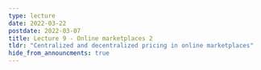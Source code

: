 ```yaml
---
type: lecture
date: 2022-03-22
postdate: 2022-03-07
title: Lecture 9 - Online marketplaces 2
tldr: "Centralized and decentralized pricing in online marketplaces"
hide_from_announcments: true
---
```

